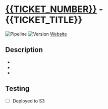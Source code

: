 # [{{TICKET_NUMBER}}]({{TICKET_URL}}) - {{TICKET_TITLE}}

![Pipeline](https://github.com/{{REPOSITORY_NAME}}/actions/workflows/preview.yml/badge.svg?event=pull_request&branch={{BRANCH_NAME}})
![Version](https://gavanlamb-github-actions-assets.s3.ap-southeast-2.amazonaws.com/{{REPOSITORY_NAME}}/{{BRANCH_NAME}}/site/badges/version.svg)
[Website](https://gavanlamb-github-actions-assets.s3.ap-southeast-2.amazonaws.com/{{REPOSITORY_NAME}}/{{BRANCH_NAME}}/site/index.html)

## Description
*
*
*

## Testing
- [ ] Deployed to S3
